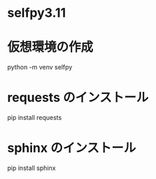 # selfpy3.11

# 仮想環境の作成

python -m venv selfpy

# requests のインストール

pip install requests

# sphinx のインストール

pip install sphinx
